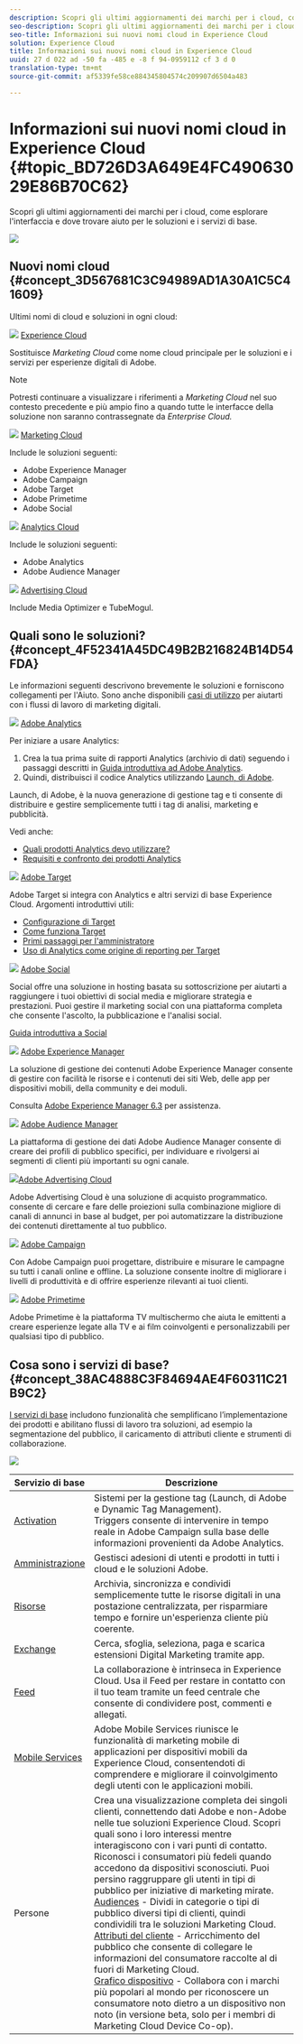 ```yaml
---
description: Scopri gli ultimi aggiornamenti dei marchi per i cloud, come esplorare l'interfaccia e dove trovare aiuto per le soluzioni e i servizi di base.
seo-description: Scopri gli ultimi aggiornamenti dei marchi per i cloud, come esplorare l'interfaccia e dove trovare aiuto per le soluzioni e i servizi di base.
seo-title: Informazioni sui nuovi nomi cloud in Experience Cloud
solution: Experience Cloud
title: Informazioni sui nuovi nomi cloud in Experience Cloud
uuid: 27 d 022 ad -50 fa -485 e -8 f 94-0959112 cf 3 d 0
translation-type: tm+mt
source-git-commit: af5339fe58ce884345804574c209907d6504a483

---
```



# Informazioni sui nuovi nomi cloud in Experience Cloud {#topic_BD726D3A649E4FC49063029E86B70C62}

Scopri gli ultimi aggiornamenti dei marchi per i cloud, come esplorare l&#39;interfaccia e dove trovare aiuto per le soluzioni e i servizi di base.

![](assets/cloud-pulldown.png)

## Nuovi nomi cloud {#concept_3D567681C3C94989AD1A30A1C5C41609}

Ultimi nomi di cloud e soluzioni in ogni cloud:

![](assets/experience_cloud_appicon_32.png) [Experience Cloud](https://www.adobe.com/experience-cloud.html?promoid=FZPQZ2HS&mv=other)

Sostituisce *Marketing Cloud* come nome cloud principale per le soluzioni e i servizi per esperienze digitali di Adobe.

>[!NOTE]
>
>Potresti continuare a visualizzare i riferimenti a *Marketing Cloud* nel suo contesto precedente e più ampio fino a quando tutte le interfacce della soluzione non saranno contrassegnate da *Enterprise Cloud.*

![](assets/marketingcloud_32.png) [Marketing Cloud](https://www.adobe.com/marketing-cloud.html)

Include le soluzioni seguenti:

* Adobe Experience Manager
* Adobe Campaign
* Adobe Target
* Adobe Primetime
* Adobe Social

![](assets/analyticscloud_appicon_32.png) [Analytics Cloud](https://www.adobe.com/data-analytics-cloud.html)

Include le soluzioni seguenti:

* Adobe Analytics
* Adobe Audience Manager

![](assets/advertisingcloud_appicon_32.png) [Advertising Cloud](https://www.adobe.com/advertising-cloud.html)

Include Media Optimizer e TubeMogul.

## Quali sono le soluzioni? {#concept_4F52341A45DC49B2B216824B14D54FDA}

Le informazioni seguenti descrivono brevemente le soluzioni e forniscono collegamenti per l&#39;Aiuto. Sono anche disponibili [casi di utilizzo](https://helpx.adobe.com/marketing-cloud/how-to/use-cases.html) per aiutarti con i flussi di lavoro di marketing digitali.

![](assets/mc_analytics_32.png) [Adobe Analytics](https://marketing.adobe.com/resources/help/en_US/reference/)

Per iniziare a usare Analytics:

1. Crea la tua prima suite di rapporti Analytics (archivio di dati) seguendo i passaggi descritti in [Guida introduttiva ad Adobe Analytics](https://marketing.adobe.com/resources/help/en_US/analytics/getting-started/).
1. Quindi, distribuisci il codice Analytics utilizzando [Launch, di Adobe](https://marketing.adobe.com/resources/help/en_US/experience-cloud/launch/).

Launch, di Adobe, è la nuova generazione di gestione tag e ti consente di distribuire e gestire semplicemente tutti i tag di analisi, marketing e pubblicità.

Vedi anche:

* [Quali prodotti Analytics devo utilizzare?](https://marketing.adobe.com/resources/help/en_US/reference/which_analytics_tool.html)
* [Requisiti e confronto dei prodotti Analytics](https://marketing.adobe.com/resources/help/en_US/reference/analytics-product-comparison.html)

![](assets/mc_target_32.png) [Adobe Target](https://marketing.adobe.com/resources/help/en_US/target/)

Adobe Target si integra con Analytics e altri servizi di base Experience Cloud. Argomenti introduttivi utili:

* [Configurazione di Target](https://marketing.adobe.com/resources/help/en_US/target/ov/c_seting_up_target.html)
* [Come funziona Target](https://marketing.adobe.com/resources/help/en_US/target/ov/c_how_target_works.html)
* [Primi passaggi per l&#39;amministratore](https://marketing.adobe.com/resources/help/en_US/target/ov/start_target.html)
* [Uso di Analytics come origine di reporting per Target](https://marketing.adobe.com/resources/help/en_US/target/a4t/a4t.html)

![](assets/mc_social_32.png) [Adobe Social](https://marketing.adobe.com/resources/help/en_US/social/)

Social offre una soluzione in hosting basata su sottoscrizione per aiutarti a raggiungere i tuoi obiettivi di social media e migliorare strategia e prestazioni. Puoi gestire il marketing social con una piattaforma completa che consente l&#39;ascolto, la pubblicazione e l&#39;analisi social.

[Guida introduttiva a Social](https://marketing.adobe.com/resources/help/en_US/social/c_gs.html)

![](assets/mc_experiencemanager_32.png) [Adobe Experience Manager](https://helpx.adobe.com/support/experience-manager/6-3.html)

La soluzione di gestione dei contenuti Adobe Experience Manager consente di gestire con facilità le risorse e i contenuti dei siti Web, delle app per dispositivi mobili, della community e dei moduli.

Consulta [Adobe Experience Manager 6.3](https://helpx.adobe.com/support/experience-manager/6-3.html) per assistenza.

![](assets/mc_audiencemanager_32.png) [Adobe Audience Manager](https://marketing.adobe.com/resources/help/en_US/aam/)

La piattaforma di gestione dei dati Adobe Audience Manager consente di creare dei profili di pubblico specifici, per individuare e rivolgersi ai segmenti di clienti più importanti su ogni canale.

![](assets/mc_optimize_32.png)[Adobe Advertising Cloud](https://marketing.adobe.com/resources/help/en_US/media-optimizer/)

Adobe Advertising Cloud è una soluzione di acquisto programmatico. consente di cercare e fare delle proiezioni sulla combinazione migliore di canali di annunci in base al budget, per poi automatizzare la distribuzione dei contenuti direttamente al tuo pubblico.

![](assets/mc_campaign_32.png) [Adobe Campaign](https://helpx.adobe.com/support/campaign.html)

Con Adobe Campaign puoi progettare, distribuire e misurare le campagne su tutti i canali online e offline. La soluzione consente inoltre di migliorare i livelli di produttività e di offrire esperienze rilevanti ai tuoi clienti.

![](assets/primetime_app_32.png) [Adobe Primetime](https://help.adobe.com/en_US/primetime/)

Adobe Primetime è la piattaforma TV multischermo che aiuta le emittenti a creare esperienze legate alla TV e ai film coinvolgenti e personalizzabili per qualsiasi tipo di pubblico.

## Cosa sono i servizi di base? {#concept_38AC4888C3F84694AE4F60311C21B9C2}

[I servizi di base](core-services/core-services.md#concept_07ED1D5C64234E77976E6D572E78FB9C) includono funzionalità che semplificano l’implementazione dei prodotti e abilitano flussi di lavoro tra soluzioni, ad esempio la segmentazione del pubblico, il caricamento di attributi cliente e strumenti di collaborazione.

![](assets/core-services.png)

| Servizio di base | Descrizione |
|--- |--- |
| [Activation](activation/activation.md) | Sistemi per la gestione tag (Launch, di Adobe e Dynamic Tag Management).<br>Triggers consente di intervenire in tempo reale in Adobe Campaign sulla base delle informazioni provenienti da Adobe Analytics. |
| [Amministrazione](admin-getting-started/admin-getting-started.md) | Gestisci adesioni di utenti e prodotti in tutti i cloud e le soluzioni Adobe. |
| [Risorse](experience-cloud-assets/experience-cloud-assets.md) | Archivia, sincronizza e condividi semplicemente tutte le risorse digitali in una postazione centralizzata, per risparmiare tempo e fornire un&#39;esperienza cliente più coerente. |
| [Exchange](exchange.md) | Cerca, sfoglia, seleziona, paga e scarica estensioni Digital Marketing tramite app. |
| [Feed](feed.md) | La collaborazione è intrinseca in Experience Cloud. Usa il Feed per restare in contatto con il tuo team tramite un feed centrale che consente di condividere post, commenti e allegati. |
| [Mobile Services](https://marketing.adobe.com/resources/help/en_US/mobile/) | Adobe Mobile Services riunisce le funzionalità di marketing mobile di applicazioni per dispositivi mobili da Experience Cloud, consentendoti di comprendere e migliorare il coinvolgimento degli utenti con le applicazioni mobili. |
| Persone | Crea una visualizzazione completa dei singoli clienti, connettendo dati Adobe e non-Adobe nelle tue soluzioni Experience Cloud. Scopri quali sono i loro interessi mentre interagiscono con i vari punti di contatto. Riconosci i consumatori più fedeli quando accedono da dispositivi sconosciuti. Puoi persino raggruppare gli utenti in tipi di pubblico per iniziative di marketing mirate.<br>[Audiences](audience-library/audience-library.md) - Dividi in categorie o tipi di pubblico diversi tipi di clienti, quindi condividili tra le soluzioni Marketing Cloud.<br>[Attributi del cliente](attributes/attributes.md) - Arricchimento del pubblico che consente di collegare le informazioni del consumatore raccolte al di fuori di Marketing Cloud.<br>[Grafico dispositivo](https://landing.adobe.com/en/na/events/summit/275658-summit-co-op.html) - Collabora con i marchi più popolari al mondo per riconoscere un consumatore noto dietro a un dispositivo non noto (in versione beta, solo per i membri di Marketing Cloud Device Co-op). |
